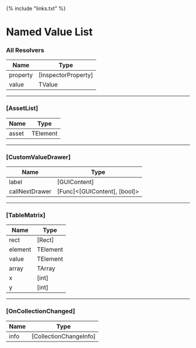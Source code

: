 {% include "links.txt" %}

# Named Value List

### All Resolvers
| Name     | Type                |
| -------- | ------------------- |
| property | [InspectorProperty] |
| value    | TValue              |

---

### [AssetList]
| Name  | Type     |
| ----- | -------- |
| asset | TElement |

---

### [CustomValueDrawer]
| Name           | Type                         |
| -------------- | ---------------------------- |
| label          | [GUIContent]                 |
| callNextDrawer | [Func]<[GUIContent], [bool]> |

---

### [TableMatrix]
| Name    | Type     |
| ------- | -------- |
| rect    | [Rect]   |
| element | TElement |
| value   | TElement |
| array   | TArray   |
| x       | [int]    |
| y       | [int]    |

---

### [OnCollectionChanged]
| Name | Type                   |
| ---- | ---------------------- |
| info | [CollectionChangeInfo] |